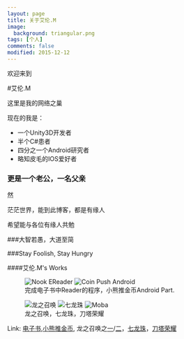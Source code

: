 ```yaml
---
layout: page
title: 关于艾伦.M
image:
  background: triangular.png
tags: [个人]
comments: false
modified: 2015-12-12
---
```

欢迎来到

#艾伦.M

这里是我的网络之巢

现在的我是：

* 一个Unity3D开发者
* 半个C#患者
* 四分之一个Android研究者
* 略知皮毛的IOS爱好者

### 更是一个老公，一名父亲

然

茫茫世界，能到此博客，都是有缘人

希望能与各位有缘人共勉


###大智若愚，大道至简


###Stay Foolish, Stay Hungry


####艾伦.M's Works

<figure class="third">
	<img src="http://amgoodlife.top/images/ereader.jpg" alt="Nook EReader">
	<img src="http://amgoodlife.top/images/coin.jpg" alt="Coin Push Android">
	<figcaption>完成电子书中Reader的程序，小熊推金币Android Part.</figcaption>
</figure>

<figure class="third">
	<img src="http://amgoodlife.top/images/dragonsummoner.jpg" alt="龙之召唤">
	<img src="http://amgoodlife.top/images/dragonball.png" alt="七龙珠">
	<img src="http://amgoodlife.top/images/Splashyantu.jpg" alt="Moba">
	<figcaption>龙之召唤，七龙珠，刀塔荣耀</figcaption>
</figure>


Link: [电子书],[小熊推金币], 龙之召唤之[一]/[二]，[七龙珠]，[刀塔荣耀]

[电子书]:http://www.barnesandnoble.com
[小熊推金币]:http://baike.baidu.com/view/5981038.htm
[一]:http://ds.feiliu.com
[二]:http://l.cmge.com
[七龙珠]:http://www.longzhu7.com
[刀塔荣耀]:http://www.9game.cn/daotayingxiong/